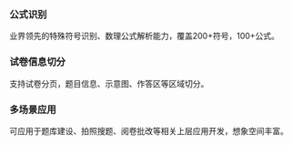 ### 公式识别
业界领先的特殊符号识别、数理公式解析能力，覆盖200+符号，100+公式。
### 试卷信息切分
支持试卷分页，题目信息、示意图、作答区等区域切分。
### 多场景应用
可应用于题库建设、拍照搜题、阅卷批改等相关上层应用开发，想象空间丰富。
